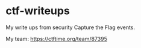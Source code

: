 # ctf-writeups

My write ups from security Capture the Flag events.

My team: https://ctftime.org/team/87395
